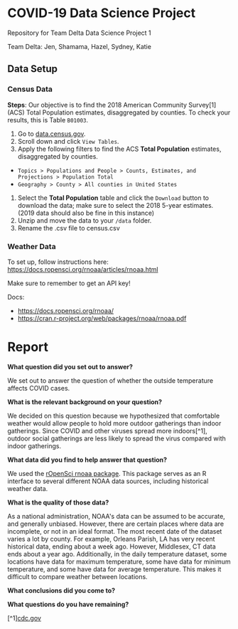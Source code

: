 # COVID-19 Data Science Project
Repository for Team Delta Data Science Project 1

Team Delta: Jen, Shamama, Hazel, Sydney, Katie


## Data Setup

### Census Data
**Steps**: Our objective is to find the 2018 American Community
Survey\[1\] (ACS) Total Population estimates, disaggregated by counties.
To check your results, this is Table `B01003`.

1.  Go to [data.census.gov](data.census.gov).
2.  Scroll down and click `View Tables`.
3.  Apply the following filters to find the ACS **Total Population** estimates,
    disaggregated by counties.

-   `Topics > Populations and People > Counts, Estimates, and Projections > Population Total`
-   `Geography > County > All counties in United States`

1.  Select the **Total Population** table and click the `Download`
    button to download the data; make sure to select the 2018 5-year
    estimates. (2019 data should also be fine in this instance)
2.  Unzip and move the data to your `/data` folder.
3. Rename the .csv file to census.csv


### Weather Data

To set up, follow instructions here:
https://docs.ropensci.org/rnoaa/articles/rnoaa.html

Make sure to remember to get an API key!

Docs:
* https://docs.ropensci.org/rnoaa/
* https://cran.r-project.org/web/packages/rnoaa/rnoaa.pdf


# Report
**What question did you set out to answer?**

We set out to answer the question of whether the outside temperature affects COVID cases.

**What is the relevant background on your question?**

We decided on this question because we hypothesized that comfortable weather would allow people to hold more outdoor gatherings than indoor gatherings. Since COVID and other viruses spread more indoors[^1], outdoor social gatherings are less likely to spread the virus compared with indoor gatherings.

**What data did you find to help answer that question?**

We used the [rOpenSci rnoaa package](https://docs.ropensci.org/rnoaa/). This package serves as an R interface to several different NOAA data sources, including historical weather data.

**What is the quality of those data?**

As a national administration, NOAA's data can be assumed to be accurate, and generally unbiased. However, there are certain places where data are incomplete, or not in an ideal format. The most recent date of the dataset varies a lot by county. For example, Orleans Parish, LA has very recent historical data, ending about a week ago. However, Middlesex, CT data ends about a year ago. Additionally, in the daily temperature dataset, some locations have data for maximum temperature, some have data for minimum temperature, and some have data for average temperature. This makes it difficult to compare weather between locations.

**What conclusions did you come to?**


**What questions do you have remaining?**


[^1][cdc.gov](https://www.cdc.gov/coronavirus/2019-ncov/daily-life-coping/outdoor-activities.html)
